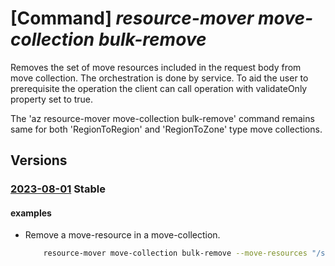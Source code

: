 # [Command] _resource-mover move-collection bulk-remove_

Removes the set of move resources included in the request body from move collection. The orchestration is done by service. To aid the user to prerequisite the operation the client can call operation with validateOnly property set to true.

The 'az resource-mover move-collection bulk-remove' command remains same for both 'RegionToRegion' and 'RegionToZone' type move collections.

## Versions

### [2023-08-01](/Resources/mgmt-plane/L3N1YnNjcmlwdGlvbnMve30vcmVzb3VyY2Vncm91cHMve30vcHJvdmlkZXJzL21pY3Jvc29mdC5taWdyYXRlL21vdmVjb2xsZWN0aW9ucy97fS9idWxrcmVtb3Zl/2023-08-01.xml) **Stable**

<!-- mgmt-plane /subscriptions/{}/resourcegroups/{}/providers/microsoft.migrate/movecollections/{}/bulkremove 2023-08-01 -->

#### examples

- Remove a move-resource in a move-collection.
    ```bash
        resource-mover move-collection bulk-remove --move-resources "/subscriptions/subID/resourceGroups/myRG/providers/Microsoft.Migrate/MoveCollections/movecollection1/MoveResources/moveresource1" --validate-only false --name MyMoveCollection --resource-group MyResourceGroup
    ```
